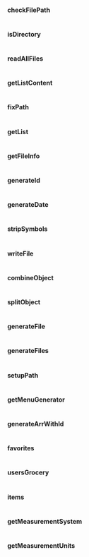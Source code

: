 #### checkFilePath
```
```
#### isDirectory
```
```
#### readAllFiles
```
```
#### getListContent
```
```
#### fixPath
```
```
#### getList
```
```
#### getFileInfo
```
```
#### generateId
```
```
#### generateDate
```
```

#### stripSymbols

```
```
#### writeFile
```
```
#### combineObject
```
```
#### splitObject
```
```
#### generateFile
```
```
#### generateFiles
```
```
#### setupPath
```
```

#### getMenuGenerator
```
```
#### generateArrWithId
```
```

#### favorites
```
```
#### usersGrocery
```
```
#### items
```
```

#### getMeasurementSystem
```
```
#### getMeasurementUnits
```
```
